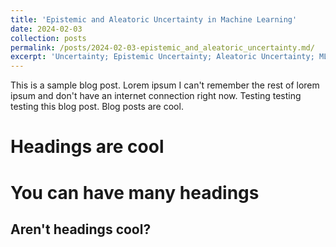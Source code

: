```yaml
---
title: 'Epistemic and Aleatoric Uncertainty in Machine Learning'
date: 2024-02-03
collection: posts
permalink: /posts/2024-02-03-epistemic_and_aleatoric_uncertainty.md/
excerpt: 'Uncertainty; Epistemic Uncertainty; Aleatoric Uncertainty; ML.'
---
```


This is a sample blog post. Lorem ipsum I can't remember the rest of lorem ipsum and don't have an internet connection right now. Testing testing testing this blog post. Blog posts are cool.

Headings are cool
======

You can have many headings
======

Aren't headings cool?
------